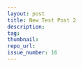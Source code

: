 ```yaml
---
layout: post
title: New Test Post 2
description:  
tag:  
thumbnail:  
repo_url: 
issue_number: 16
---
```



